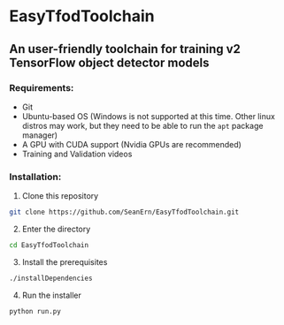 # EasyTfodToolchain

An user-friendly toolchain for training v2 TensorFlow object detector models
---
### Requirements:
- Git
- Ubuntu-based OS (Windows is not supported at this time. Other linux distros may work, but they need to be able to run the `apt` package manager)
- A GPU with CUDA support (Nvidia GPUs are recommended)
- Training and Validation videos

### Installation:
1. Clone this repository
```bash
git clone https://github.com/SeanErn/EasyTfodToolchain.git
```
2. Enter the directory
```bash
cd EasyTfodToolchain
```
3. Install the prerequisites
```bash
./installDependencies
```
4. Run the installer
```bash
python run.py
```
